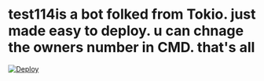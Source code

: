 # test114is a bot folked from Tokio. just made easy to deploy. u can chnage  the owners number in CMD. that's all 
[![Deploy](https://www.herokucdn.com/deploy/button.svg)](https://heroku.com/deploy?template=https://github.com/dark-worf/test114)





